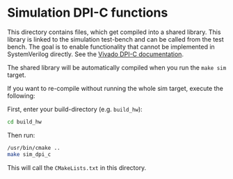 # Simulation DPI-C functions

This directory contains files, which get compiled into a shared library. This library is linked to the simulation test-bench and can be called from the test bench. The goal is to enable functionality that
cannot be implemented in SystemVerilog directly. See the [Vivado DPI-C documentation](https://docs.amd.com/r/2021.2-English/ug900-vivado-logic-simulation/Direct-Programming-Interface-DPI-in-Vivado-Simulator).

The shared library will be automatically compiled when you run the ```make sim ``` target.

If you want to re-compile without running the whole sim target, execute the following:

First, enter your build-directory (e.g. ```build_hw```):

```bash
cd build_hw
```

Then run:

```bash
/usr/bin/cmake ..
make sim_dpi_c
```

This will call the ```CMakeLists.txt``` in this directory.
